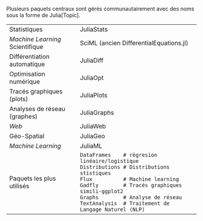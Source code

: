 Plusieurs paquets centraux sont gérés communautairement avec des noms 
sous la forme de Julia\[Topic\].

|                           |                                                  |
| ------------------------- | ------------------------------------------------ |
| Statistiques              | JuliaStats                                       |
| *Machine Learning* Scientifique | SciML (ancien DifferentialEquations.jl)      |
| Différentiation automatique  | JuliaDiff                                        |
| Optimisation numérique    | JuliaOpt                                         |
| Tracés graphiques (plots) | JuliaPlots                                       |
| Analyses de réseau (graphes) | JuliaGraphs                                      |
| *Web*                     | JuliaWeb                                         |
| Géo-Spatial               | JuliaGeo                                         |
| *Machine Learning*        | JuliaML                                          |
| Paquets les plus utilisés | `DataFrames    # régresion linéaire/logistique`<br>`Distributions # Distributions stistiques`<br>`Flux          # Machine learning`<br>`Gadfly        # Tracés graphiques simili-ggplot2`<br>`Graphs        # Analyse de réseau`<br>`TextAnalysis  # Traitement de Langage Naturel (NLP)` |
